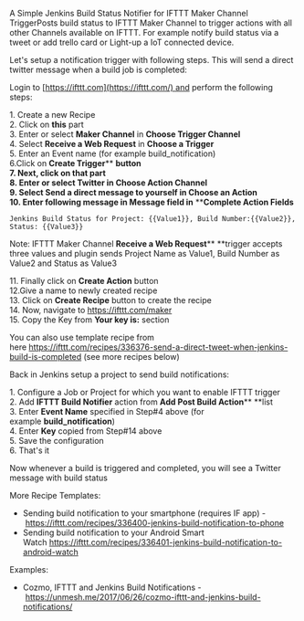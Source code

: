 A Simple Jenkins Build Status Notifier for IFTTT Maker Channel
TriggerPosts build status to IFTTT Maker Channel to trigger actions with
all other Channels available on IFTTT. For example notify build status
via a tweet or add trello card or Light-up a IoT connected device.

Let's setup a notification trigger with following steps. This will send
a direct twitter message when a build job is completed:

Login to [https://ifttt.com](https://ifttt.com/) and perform the
following steps:

1\. Create a new Recipe  
2. Click on **this** part  
3. Enter or select **Maker Channel** in **Choose Trigger Channel**  
4. Select **Receive a Web Request** in **Choose a Trigger**  
5. Enter an Event name (for example build\_notification)  
6.Click on **Create Trigger**** **button  
7. Next, click on **that** part  
8. Enter or select **Twitter** in **Choose Action Channel**  
9. Select **Send a direct message to yourself** in **Choose an
Action**  
10. Enter following message in **Message field** in** ****Complete
Action Fields**

``` syntaxhighlighter-pre
Jenkins Build Status for Project: {{Value1}}, Build Number:{{Value2}}, Status: {{Value3}}
```

Note: IFTTT Maker Channel **Receive a Web Request**** **trigger accepts
three values and plugin sends Project Name as Value1, Build Number as
Value2 and Status as Value3

11\. Finally click on **Create Action** button  
12.Give a name to newly created recipe  
13. Click on **Create Recipe** button to create the recipe  
14. Now, navigate to <https://ifttt.com/maker>  
15. Copy the Key from **Your key is:** section

You can also use template recipe from
here <https://ifttt.com/recipes/336376-send-a-direct-tweet-when-jenkins-build-is-completed> (see
more recipes below)

Back in Jenkins setup a project to send build notifications:

1\. Configure a Job or Project for which you want to enable IFTTT
trigger  
2. Add **IFTTT Build Notifier** action from **Add Post Build
Action**** **list  
3. Enter **Event Name** specified in Step\#4 above (for
example **build\_notification**)  
4. Enter **Key** copied from Step\#14 above  
5. Save the configuration  
6. That's it

Now whenever a build is triggered and completed, you will see a Twitter
message with build status

More Recipe Templates:

-   Sending build notification to your smartphone (requires IF app)
    - <https://ifttt.com/recipes/336400-jenkins-build-notification-to-phone>
-   Sending build notification to your Android Smart
    Watch <https://ifttt.com/recipes/336401-jenkins-build-notification-to-android-watch>

Examples:

-   Cozmo, IFTTT and Jenkins Build Notifications
    - <https://unmesh.me/2017/06/26/cozmo-ifttt-and-jenkins-build-notifications/>
